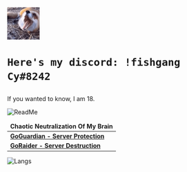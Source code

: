 <h1><img src="https://github.com/Not-Cyrus/Not-Cyrus/blob/main/Dance.gif" width="75">
	
	Here's my discord: !fishgang Cy#8242
</h1>
<p>If you wanted to know, I am 18.</p>

![ReadMe](https://github-readme-stats.vercel.app/api?username=Not-Cyrus&show_icons=true&theme=tokyonight&layout=compact)

<table>
	<thead align="center">
	<tr border: none;>
		<td><b>Chaotic Neutralization Of My Brain</b></td>
	</tr>
	</thead>
	<tbody>
		<tr>
			<td><a href = "https://github.com/Not-Cyrus/GoGuardian"><b>GoGuardian - Server Protection</b></a></td>
		</tr>
		<tr>
			<td><a href = "https://github.com/Not-Cyrus/GoRaider"><b>GoRaider - Server Destruction</b></a></td>
		</tr>
	</tbody>
</table>

![Langs](https://github-readme-stats.vercel.app/api/top-langs/?username=Not-Cyrus&theme=tokyonight&langs_count=10?exclude_repo=Not-Cyrus)
